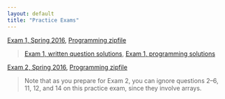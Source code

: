 ```yaml
---
layout: default
title: "Practice Exams"
---
```


[Exam 1, Spring 2016](cs101-spring2016-exam01.pdf), [Programming zipfile](CS101_Exam1.zip)

> [Exam 1, written question solutions](cs101-spring2016-exam01-solution.pdf), [Exam 1, programming solutions](CS101_Exam1_Solution.zip)

[Exam 2, Spring 2016](cs101-spring2016-exam02.pdf), [Programming zipfile](CS101_Exam2.zip)

> Note that as you prepare for Exam 2, you can ignore questions 2&ndash;6, 11, 12, and 14 on this practice exam, since they involve arrays.
